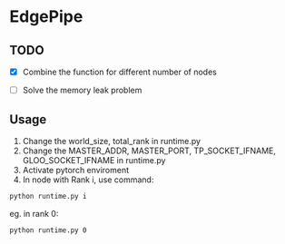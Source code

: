 # EdgePipe

## TODO

- [x] Combine the function for different number of nodes

- [ ] Solve the memory leak problem

## Usage

1. Change the world_size, total_rank in runtime.py
2. Change the MASTER_ADDR, MASTER_PORT, TP_SOCKET_IFNAME, GLOO_SOCKET_IFNAME in runtime.py 
3. Activate pytorch enviroment
4. In node with Rank i, use command:

```sh
python runtime.py i
```
eg. in rank 0:

```sh
python runtime.py 0
```


